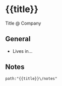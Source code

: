# {{title}}

Title @ Company

## General

- Lives in...

## Notes

```query
path:"{{title}}\/notes"
```
